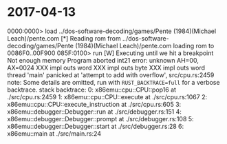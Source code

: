 # 2017-04-13

0000:0000> load ../dos-software-decoding/games/Pente (1984)(Michael Leach)/pente.com
[*] Reading rom from ../dos-software-decoding/games/Pente (1984)(Michael Leach)/pente.com
loading rom to 0086F0..00F900
085F:0100> run
[W] Executing until we hit a breakpoint
Not enough memory
Program aborted
int21 error: unknown AH=00, AX=0024
XXX impl outs word
XXX impl outs byte
XXX impl outs word
thread 'main' panicked at 'attempt to add with overflow', src/cpu.rs:2459
note: Some details are omitted, run with `RUST_BACKTRACE=full` for a verbose backtrace.
stack backtrace:
   0: x86emu::cpu::CPU::pop16
             at ./src/cpu.rs:2459
   1: x86emu::cpu::CPU::execute
             at ./src/cpu.rs:1067
   2: x86emu::cpu::CPU::execute_instruction
             at ./src/cpu.rs:605
   3: x86emu::debugger::Debugger::run
             at ./src/debugger.rs:151
   4: x86emu::debugger::Debugger::prompt
             at ./src/debugger.rs:108
   5: x86emu::debugger::Debugger::start
             at ./src/debugger.rs:28
   6: x86emu::main
             at ./src/main.rs:24

